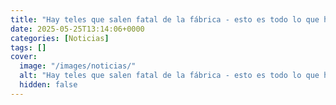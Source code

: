 ```yaml
---
title: "Hay teles que salen fatal de la fábrica - esto es todo lo que hay que mirar para saber si quedártela o devolverla"
date: 2025-05-25T13:14:06+0000
categories: [Noticias]
tags: []
cover:
  image: "/images/noticias/"
  alt: "Hay teles que salen fatal de la fábrica - esto es todo lo que hay que mirar para saber si quedártela o devolverla"
  hidden: false
---
```



